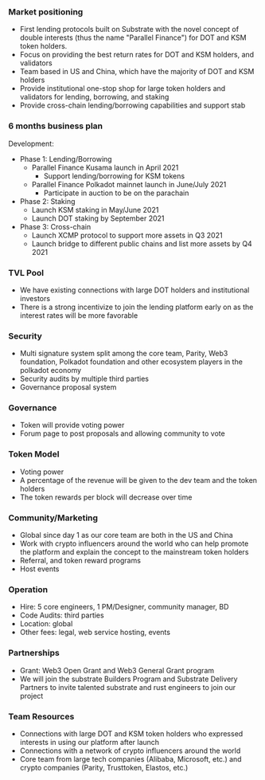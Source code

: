 ### Market positioning

-   First lending protocols built on Substrate with the novel concept of double interests (thus the name "Parallel Finance") for DOT and KSM token holders.
-   Focus on providing the best return rates for DOT and KSM holders, and validators
-   Team based in US and China, which have the majority of DOT and KSM holders
-   Provide institutional one-stop shop for large token holders and validators for lending, borrowing, and staking
-   Provide cross-chain lending/borrowing capabilities and support stab

### 6 months business plan

Development:

-   Phase 1: Lending/Borrowing
    -   Parallel Finance Kusama launch in April 2021
        -   Support lending/borrowing for KSM tokens
    -   Parallel Finance Polkadot mainnet launch in June/July 2021
        -   Participate in auction to be on the parachain
-   Phase 2: Staking
    -   Launch KSM staking in May/June 2021
    -   Launch DOT staking by September 2021
-   Phase 3: Cross-chain
    -   Launch XCMP protocol to support more assets in Q3 2021
    -   Launch bridge to different public chains and list more assets by Q4 2021

### TVL Pool

-   We have existing connections with large DOT holders and institutional investors
-   There is a strong incentivize to join the lending platform early on as the interest rates will be more favorable

### Security

-   Multi signature system split among the core team, Parity, Web3 foundation, Polkadot foundation and other ecosystem players in the polkadot economy
-   Security audits by multiple third parties
-   Governance proposal system

### Governance

-   Token will provide voting power
-   Forum page to post proposals and allowing community to vote

### Token Model

-   Voting power
-   A percentage of the revenue will be given to the dev team and the token holders
-   The token rewards per block will decrease over time

### Community/Marketing

-   Global since day 1 as our core team are both in the US and China
-   Work with crypto influencers around the world who can help promote the platform and explain the concept to the mainstream token holders
-   Referral, and token reward programs
-   Host events

### Operation

-   Hire: 5 core engineers, 1 PM/Designer, community manager, BD
-   Code Audits: third parties
-   Location: global
-   Other fees: legal, web service hosting, events

### Partnerships

-   Grant: Web3 Open Grant and Web3 General Grant program
-   We will join the substrate Builders Program and Substrate Delivery Partners to invite talented substrate and rust engineers to join our project

### Team Resources

-   Connections with large DOT and KSM token holders who expressed interests in using our platform after launch
-   Connections with a network of crypto influencers around the world
-   Core team from large tech companies (Alibaba, Microsoft, etc.) and crypto companies (Parity, Trusttoken, Elastos, etc.)
